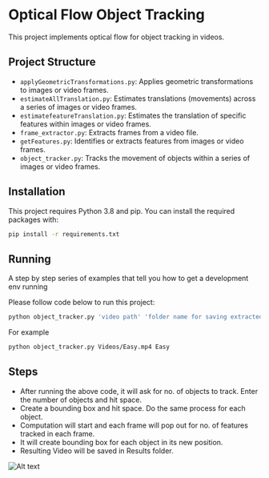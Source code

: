 # Optical Flow Object Tracking

This project implements optical flow for object tracking in videos.

## Project Structure

- `applyGeometricTransformations.py`: Applies geometric transformations to images or video frames.
- `estimateAllTranslation.py`: Estimates translations (movements) across a series of images or video frames.
- `estimatefeatureTranslation.py`: Estimates the translation of specific features within images or video frames.
- `frame_extractor.py`: Extracts frames from a video file.
- `getFeatures.py`: Identifies or extracts features from images or video frames.
- `object_tracker.py`: Tracks the movement of objects within a series of images or video frames.

## Installation

This project requires Python 3.8 and pip. You can install the required packages with:

```sh
pip install -r requirements.txt
```

## Running

A step by step series of examples that tell you how to get a development env running

Please follow code below to run this project:

```sh
python object_tracker.py 'video path' 'folder name for saving extracted images'
```

For example

```sh
python object_tracker.py Videos/Easy.mp4 Easy
```

## Steps

- After running the above code, it will ask for no. of objects to track. Enter the number of objects and hit space.
- Create a bounding box and hit space. Do the same process for each object.
- Computation will start and each frame will pop out for no. of features tracked in each frame.
- It will create bounding box for each object in its new position.
- Resulting Video will be saved in Results folder.

![Alt text](https://studio.youtube.com/video/EVXMKKNcd9k/edit)
